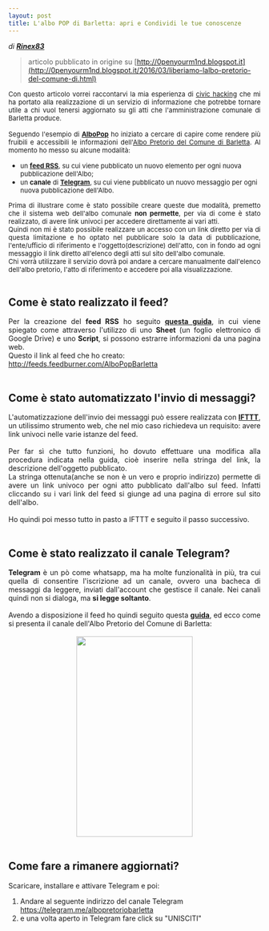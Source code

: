 ```yaml
---
layout: post
title: L'albo POP di Barletta: apri e Condividi le tue conoscenze
---
```


_di **[Rinex83](https://github.com/Rinux83)**_

> articolo pubblicato in origine su [http://0penyourm1nd.blogspot.it](http://0penyourm1nd.blogspot.it/2016/03/liberiamo-lalbo-pretorio-del-comune-di.html)

<body>
<div id="post-body-8652931440382297733" class="post-body entry-content" itemprop="description articleBody">
<div style="text-align: justify;">

</div>
<div style="text-align: justify;">
<span style="font-size: small;">Con questo articolo vorrei raccontarvi la mia esperienza di <a href="http://centrostudi.crumbria.it/dizionario/civic-hacking">civic hacking</a> che mi ha portato alla realizzazione di un servizio di informazione che potrebbe tornare utile a chi vuol tenersi aggiornato su gli atti che l'amministrazione comunale di Barletta produce.</span>
</div>
<div style="text-align: justify;">
<span style="font-size: small;"><br />
</span>
</div>
<div style="text-align: justify;">
<span style="font-size: small;">Seguendo l'esempio di <a href="http://albopop.it/"><strong>AlboPop</strong></a> ho iniziato a cercare di capire come rendere più fruibili e accessibili le informazioni dell'<a href="http://albopretorio.comune.barletta.bt.it/hypersicportale/portale/albopretorio/albopretorioconsultazione.aspx?CATEGORIA_ID=6&amp;EVENTO_ID=2">Albo Pretorio del Comune di Barletta</a>. Al momento ho messo su alcune modalità: </span>
</div>
<ul>
<li><span style="font-size: small;">un <strong><a href="https://it.wikipedia.org/wiki/RSS">feed RSS</a></strong>, su cui viene pubblicato un nuovo elemento per ogni nuova pubblicazione dell'Albo;</span></li>
<li><span style="font-size: small;">un <strong>canale</strong> di <strong><a href="https://telegram.org/">Telegram</a></strong>, su cui viene pubblicato un nuovo messaggio per ogni nuova pubblicazione dell'Albo.</span></li>
</ul>
<div style="text-align: justify;">
<span style="font-size: small;">Prima di illustrare come è stato possibile creare queste due modalità, premetto che il sistema web dell'albo comunale <strong>non permette</strong>, per via di come è stato realizzato, di avere link univoci per accedere direttamente ai vari atti. </span>
</div>
<div style="text-align: justify;">
<span style="font-size: small;">Quindi non mi è stato possibile realizzare un accesso con un link diretto per via di questa limitazione e ho optato nel pubblicare solo la data di pubblicazione, l'ente/ufficio di riferimento e l'oggetto(descrizione) dell'atto, con in fondo ad ogni messaggio il link diretto all'elenco degli atti sul sito dell'albo comunale. </span><br />
<span style="font-size: small;">Chi vorrà utilizzare il servizio dovrà poi andare a cercare manualmente dall'elenco dell'albo pretorio, l'atto di riferimento e accedere poi alla visualizzazione.</span><br />
<span style="font-size: small;">  </span>
</div>
<h2 id="come-è-stato-realizzato-il-feed">Come è stato realizzato il feed?</h2>
<ul>
</ul>
<div style="text-align: justify;">
Per la creazione del <strong>feed RSS</strong> ho seguito <strong><a href="https://github.com/aborruso/albo-pop/tree/master/code/GDriveGeneric/tutorial_ita#creare-un-feed-rss-a-partire-dai-contenuti-di-una-pagina-web-utilizzando-il-foglio-elettronico-di-google-drive">questa guida</a></strong>, in cui viene spiegato come attraverso l'utilizzo di uno <strong>Sheet</strong> (un foglio elettronico di Google Drive) e uno <strong>Script</strong>, si possono estrarre informazioni da una pagina web.<br />
Questo il link al feed che ho creato:
</div>
<div style="text-align: justify;">
<a href="http://feeds.feedburner.com/AlboPopBarletta" class="uri">http://feeds.feedburner.com/AlboPopBarletta</a><br />
 
</div>
<div style="text-align: justify;">

</div>
<h2 id="come-è-stato-automatizzato-linvio-di-messaggi">Come è stato automatizzato l'invio di messaggi?</h2>
<div style="text-align: justify;">
L'automatizzazione dell'invio dei messaggi può essere realizzata con <strong><a href="https://ifttt.com/">IFTTT</a></strong>, un utilissimo strumento web, che nel mio caso richiedeva un requisito: avere link univoci nelle varie istanze del feed.
</div>
<div style="text-align: justify;">
<br />

</div>
<div style="text-align: justify;">
Per far sì che tutto funzioni, ho dovuto effettuare una modifica alla procedura indicata nella guida, cioè inserire nella stringa del link, la descrizione dell'oggetto pubblicato.<br />
La stringa ottenuta(anche se non è un vero e proprio indirizzo) permette di avere un link univoco per ogni atto pubblicato dall'albo sul feed. Infatti cliccando su i vari link del feed si giunge ad una pagina di errore sul sito dell'albo.
</div>
<div style="text-align: justify;">
<br />

</div>
<div style="text-align: justify;">
Ho quindi poi messo tutto in pasto a IFTTT e seguito il passo successivo.<br />
 
</div>
<h2 id="come-è-stato-realizzato-il-canale-telegram">Come è stato realizzato il canale Telegram?  <strong></strong></h2>
<div style="text-align: justify;">
<strong>Telegram</strong> è un pò come whatsapp, ma ha molte funzionalità in più, tra cui quella di consentire l'iscrizione ad un canale, ovvero una bacheca di messaggi da leggere, inviati dall'account che gestisce il canale. Nei canali quindi non si dialoga, ma <strong>si legge soltanto</strong>.<br />
<br />
Avendo a disposizione il feed ho quindi seguito questa <strong><a href="http://www.piersoft.it/?p=693">guida</a></strong>, ed ecco come si presenta il canale dell'Albo Pretorio del Comune di Barletta:
</div>
<div style="text-align: justify;">
<br />

</div>
<div style="text-align: center;">
<a href="http://4.bp.blogspot.com/-1XDxvnQaIwU/VvKEDpods9I/AAAAAAAABVY/R7BFu7dnrvw_E7JH0IIbcKB8ISKz4-Qpg/s1600/Telegram_AlboPretorioBarletta.png"><img src="https://4.bp.blogspot.com/-1XDxvnQaIwU/VvKEDpods9I/AAAAAAAABVY/R7BFu7dnrvw_E7JH0IIbcKB8ISKz4-Qpg/s400/Telegram_AlboPretorioBarletta.png" width="232" height="400" /></a>
</div>
<div style="text-align: justify;">
<br />

</div>
<h2 id="come-fare-a-rimanere-aggiornati">Come fare a rimanere aggiornati?</h2>
Scaricare, installare e attivare Telegram e poi:<br />

<ol>
<li>Andare al seguente indirizzo del canale Telegram<br />
<a href="https://telegram.me/albopretoriobarletta" class="uri">https://telegram.me/albopretoriobarletta</a></li>
<li>e una volta aperto in Telegram fare click su &quot;UNISCITI&quot;</li>
</ol>
<div style="text-align: justify;">
<br />

</div>
<div style="clear: both;">

</div>
</div>